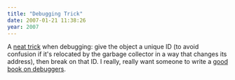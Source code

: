 ```yaml
---
title: "Debugging Trick"
date: 2007-01-21 11:38:26
year: 2007
---
```

A <a href="http://blogs.msdn.com/greggm/archive/2007/01/17/setting-conditional-breakpoints-using-object-ids.aspx">neat trick</a> when debugging: give the object a unique ID (to avoid confusion if it's relocated by the garbage collector in a way that changes its address), then break on that ID.  I really, really want someone to write a <a href="http://www.third-bit.com/notontheshelves.html#dtp">good book on debuggers</a>.
